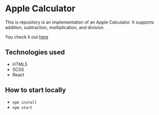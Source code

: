 # Apple Calculator

This is repository is an implementation of an Apple Calculator. It supports addition, subtraction, multiplication, and division.

You check it out [here](https://linakherchi.github.io/react-calculator/)

## Technologies used

* HTML5
* SCSS 
* React 

## How to start locally 

* `npm install`
* `npm start` 


